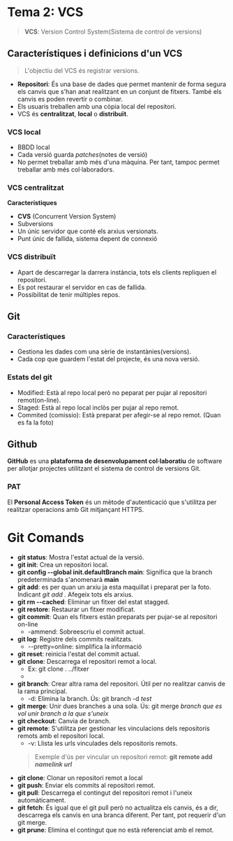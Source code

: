 # Tema 2: VCS

> **VCS**: Version Control System(Sistema de control de versions)

## Característiques i definicions d'un VCS
>L'objectiu del VCS és registrar versions. 
- **Repositori**: És una base de dades que permet mantenir de forma segura els canvis que s'han anat realitzant en un conjunt de fitxers. També els canvis es poden revertir o combinar.
- Els usuaris treballen amb una còpia local del repositori.
- VCS és **centralitzat**, **local** o **distribuït**.

### VCS local

- BBDD local
- Cada versió guarda _patches_(notes de versió)
- No permet treballar amb més d'una màquina. Per tant, tampoc permet treballar amb més col·laboradors.

### VCS centralitzat

**Característiques**
- **CVS** (Concurrent Version System) 
- Subversions
- Un únic servidor que conté els arxius versionats.
- Punt únic de fallida, sistema depent de connexió
  
### VCS distribuït
- Apart de descarregar la darrera instància, tots els clients repliquen el repositori.
- Es pot restaurar el servidor en cas de fallida.
- Possibilitat de tenir múltiples repos.

## Git

### Característiques
- Gestiona les dades com una sèrie de instantànies(versions).
- Cada cop que guardem l'estat del projecte, és una nova versió.
  
### Estats del git
- Modified: Està al repo local però no peparat per pujar al repositori remot(on-line).
- Staged: Està al repo local inclòs per pujar al repo remot.
- Commited (comissio): Està preparat per afegir-se al repo remot. (Quan es fa la foto)


## Github
**GitHub** es una **plataforma de desenvolupament
col·laboratiu** de software per allotjar projectes
utilitzant el sistema de control de versions Git.

### PAT
El **Personal Access Token** és un mètode d'autenticació que s'utilitza per realitzar operacions amb Git mitjançant HTTPS.

  

# Git Comands
- **git status**: Mostra l'estat actual de la versió.
- **git init**: Crea un repositori local.
- **git config --global init.defaultBranch main**: Significa que la branch predeterminada s'anomenarà **main**
- **git add**: es per quan un arxiu ja esta maquillat i preparat per la foto. Indicant _git add ._ Afegeix tots els arxius.
- **git rm --cached**: Eliminar un fitxer del estat stagged.
- **git restore**: Restaurar un fitxer modificat.
- **git commit**: Quan els fitxers estàn preparats per pujar-se al repositori on-line
  - -ammend: Sobreescriu el commit actual.
- **git log**: Registre dels commits realitzats.
  - --pretty=online: simplifica la informació
- **git reset**: reinicia l'estat del commit actual.
- **git clone**: Descarrega el repositori remot a local.
    - Ex: git clone . ../fitxer
    - 
- **git branch**: Crear altra rama del repositori. Útil per no realitzar canvis de la rama principal.
  - -d: Elimina la branch. Ús: git branch -d _test_
- **git merge**: Unir dues branches a una sola. Ús: git merge _branch que es vol unir_ _branch a la que s'uneix_
- **git checkout**: Canvia de branch.
- **git remote**: S'utilitza per gestionar les vinculacions dels repositoris remots amb el repositori local.  
  - -v: Llista les urls vinculades dels repositoris remots.
  > Exemple d'ús per vincular un repositori remot: **git remote add _namelink_ _url_**
- **git clone**: Clonar un repositori remot a local
- **git push**: Enviar els commits al repositori remot.
- **git pull**: Descarrega el contingut del repositori remot i l'uneix automàticament.
- **git fetch**: És igual que el git pull però no actualitza els canvis, és a dir, descarrega els canvis en una branca diferent. Per tant, pot requerir d'un git merge.
- **git prune**: Elimina el contingut que no està referenciat amb el remot.